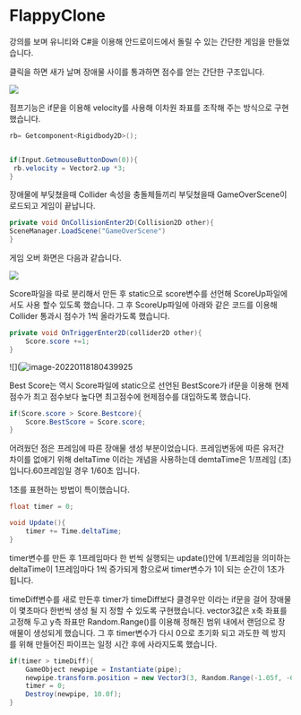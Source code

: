 # FlappyClone

강의를 보며 유니티와 C#을 이용해 안드로이드에서 돌릴 수 있는 간단한 게임을 만들었습니다.



클릭을 하면 새가 날며 장애물 사이를 통과하면 점수를 얻는 간단한 구조입니다.

![](https://user-images.githubusercontent.com/92971200/149912484-b302fe91-c786-441b-8fcc-9edb1a9ffe0b.png)



점프기능은 if문을 이용해  velocity를 사용해 이차원 좌표를 조작해 주는 방식으로 구현했습니다.

```C#
rb= Getcomponent<Rigidbody2D>();


if(Input.GetmouseButtonDown(0)){
 rb.velocity = Vector2.up *3;
}
```



장애물에 부딪쳤을때 Collider 속성을 충돌체들끼리 부딪쳤을때 GameOverScene이 로드되고 게임이 끝납니다.

```c#
private void OnCollisionEnter2D(Collision2D other){
SceneManager.LoadScene("GameOverScene")
}
```





게임 오버 화면은 다음과 같습니다.

![](https://user-images.githubusercontent.com/92971200/149912469-eeaf86e1-6e72-4b09-ab42-b18b4ad72896.png)

Score파일을 따로 분리해서 만든 후 static으로 score변수를 선언해 ScoreUp파일에서도 사용 할수 있도록 했습니다. 그 후 ScoreUp파일에 아래와 같은 코드를 이용해 Collider 통과시 점수가 1씩 올라가도록 했습니다.

```c#
private void OnTriggerEnter2D(collider2D other){
	Score.score +=1;
}
```



![](![image-20220118180439925](https://user-images.githubusercontent.com/92971200/149912499-8bc7821e-f9f6-4708-bfd0-6515c1f9e1a5.png)





Best Score는 역시 Score파일에 static으로 선언된 BestScore가  if문을 이용해 현제 점수가 최고 점수보다 높다면 최고점수에 현제점수를 대입하도록 했습니다.

```c#
if(Score.score > Score.Bestcore){
	Score.BestScore = Score.score;
}
```



어려웠던 점은 프레임에 따른 장애물 생성 부분이었습니다.  프레임변동에 따른 유저간 차이를 없애기 위해 deltaTime 이라는 개념을 사용하는데 demtaTime은 1/프레임 (초) 입니다.60프레임일 경우 1/60초 입니다.

1초를 표현하는 방법이 특이했습니다.

```c#
float timer = 0;

void Update(){
	timer += Time.deltaTime;
}
```

timer변수를 만든 후 1프레임마다 한 번씩 실행되는 update()안에 1/프레임을 의미하는 deltaTime이 1프레임마다 1씩 증가되게 함으로써 timer변수가 1이 되는 순간이 1초가 됩니다.



timeDiff변수를 새로 만든후 timer가 timeDiff보다 클경우만 이라는 if문을 걸어 장애물이 몇초마다 한번씩 생성 될 지 정할 수 있도록 구현했습니다. vector3값은 x축 좌표를 고정해 두고 y측 좌표만 Random.Range()를 이용해 정해진 범위 내에서 랜덤으로 장애물이 생성되게 했습니다. 그 후 timer변수가 다시 0으로 초기화 되고 과도한 렉 방지를 위해 만들어진 파이프는 일정 시간 후에 사라지도록 했습니다.

```c#
if(timer > timeDiff){
	GameObject newpipe = Instantiate(pipe);
	newpipe.transform.position = new Vector3(3, Random.Range(-1.05f, -6.0f ),0);
    timer = 0;
    Destroy(newpipe, 10.0f);
}
```











